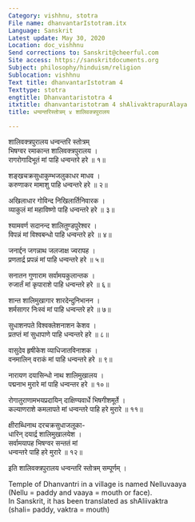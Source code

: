 ```yaml
---
Category: vishhnu, stotra
File name: dhanvantarIstotram.itx
Language: Sanskrit
Latest update: May 30, 2020
Location: doc_vishhnu
Send corrections to: Sanskrit@cheerful.com
Site access: https://sanskritdocuments.org
Subject: philosophy/hinduism/religion
Sublocation: vishhnu
Text title: dhanvantarIstotram 4
Texttype: stotra
engtitle: Dhanvantaristotra 4
itxtitle: dhanvantaristotram 4 shAlivaktrapurAlaya
title: धन्वन्तरिस्तोत्रम् ४ शालिवक्त्रपुरालय

---
```

  
 शालिवक्त्रपुरालय धन्वन्तरि स्तोत्रम्   
भिषग्वर रमाकान्त शालिवक्त्रपुरालय ।  
रागरोगादिभूतं मां पाहि धन्वन्तरे हरे ॥ १॥  
  
शङ्खचक्रसुधाकुम्भजलुकाधर माधव ।  
करुणाकर मामाशु पाहि धन्वन्तरे हरे ॥ २॥  
  
अखिलाधार गोविन्द निखिलार्तिनिवारक ।  
व्याकुलं मां महाविष्णो पाहि धन्वन्तरे हरे ॥ ३॥  
  
श्यामवर्ण सदानन्द शालितुण्डपुरेश्वर ।  
विपन्नं मां विश्वबन्धो पाहि धन्वन्तरे हरे ॥ ४॥  
  
जनार्द्दन जगन्नाथ जलजाक्ष ज्वरापह ।  
प्रणतार्द्र प्रपन्नं मां पाहि धन्वन्तरे हरे ॥ ५॥  
  
सनातन गुणाराम सर्वामयकुलान्तक ।  
रुजार्तं मां कृपाराशे पाहि धन्वन्तरे हरे ॥ ६॥  
  
शान्त शालिमुखागार शारदेन्दुनिभानन ।  
शर्मसागर निःस्वं मां पाहि धन्वन्तरे हरे ॥ ७॥  
  
सुधाशनपते विश्वक्लेशनाशन केशव ।  
प्रतप्तं मां सुधापाणे पाहि धन्वन्तरे हरे ॥ ८॥  
  
वासुदेव हृषीकेश व्याधिजातविनाशक ।  
वनमालिन् वराकं मां पाहि धन्वन्तरे हरे ॥ ९॥  
  
नारायण दयासिन्धो नाथ शालिमुखालय ।  
पद्मनाभ मुरारे मां पाहि धन्वन्तर हरे ॥ १०॥  
  
रोगातुराणामभयप्रदायिन् दाक्षिण्यवार्धे भिषगीशमूर्ते ।  
कल्याणराशे कमलापते मां धन्वन्तरे पाहि हरे मुरारे ॥ ११॥  
  
क्षीराब्धिनाथ दरचक्रसुधाजलूका-  
     धारिन् दयार्द्र शालिमुखालयेश ।  
सर्वामयापह भिषग्वर सन्ततं मां  
     धन्वन्तरे पाहि हरे मुरारे ॥ १२॥  
  
इति शालिवक्त्रपुरालय धन्वन्तरि स्तोत्रम् सम्पूर्णम् ।  
  
Temple of Dhanvantri in a village is named Nelluvaaya  
(Nellu = paddy and vaaya = mouth or face).  
In Sanskrit, it has been translated as shAliivaktra  
(shali= paddy, vaktra = mouth)  
  
